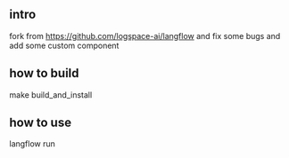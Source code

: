 ## intro

fork from https://github.com/logspace-ai/langflow
and fix some bugs and add some custom component

## how to build

make build_and_install

## how to use
langflow run